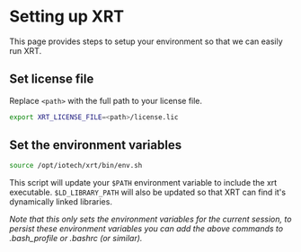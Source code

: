 # Setting up XRT

This page provides steps to setup your environment so that we can easily run XRT.

## Set license file

Replace `<path>` with the full path to your license file.
```bash
export XRT_LICENSE_FILE=<path>/license.lic
```

## Set the environment variables

```bash
source /opt/iotech/xrt/bin/env.sh
```

This script will update your `$PATH` environment variable to include the xrt executable. `$LD_LIBRARY_PATH` will also be updated so that XRT can find it's dynamically linked libraries.

*Note that this only sets the environment variables for the current session, to persist these environment variables you can add the above commands to .bash_profile or .bashrc (or similar).*
